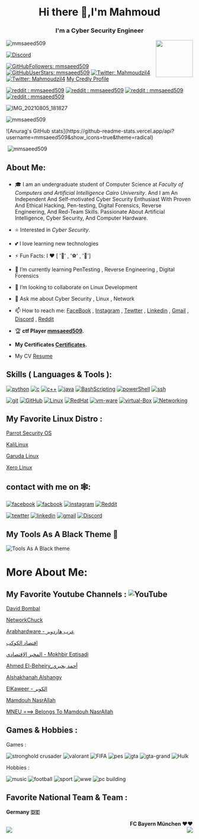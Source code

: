 <h1 align="center">Hi there  👋,I'm Mahmoud</h1>
<h3 align="center">I'm a Cyber Security Engineer</h3>

<img align="right" width="100" height="100" src="https://user-images.githubusercontent.com/62524855/136672295-3cbc3f60-6749-41c2-87a9-4da7addb1bd5.jpeg">

<p align="left"> <img src="https://komarev.com/ghpvc/?username=mmsaeed509&label=Profile%20views&color=0e75b6&style=flat" alt="mmsaeed509" /> </p> 


<a href="https://github.com/mmsaeed509/mmsaeed509/blob/f1a8d5798f105d7fb752b6267704c08376a2c0f5/discordAcc.md"><img src="https://img.shields.io/static/v1?logo=discord&label=&message=Discord&color=36393f&style=flat-square" alt="Discord"></a> 

[![GitHubFollowers: mmsaeed509](https://img.shields.io/github/followers/mmsaeed509?style=social)](https://github.com/mmsaeed509)
[![GitHubUserStars: mmsaeed509](https://img.shields.io/github/stars/mmsaeed509?style=social)](https://github.com/mmsaeed509)
[![Twitter: Mahmoudzil4](https://img.shields.io/twitter/follow/Mahmoudzil4?style=social)](https://twitter.com/Mahmoudzil4)
[![Twitter: Mahmoudzil4](https://img.shields.io/twitter/url?style=social&url=https%3A%2F%2Ftwitter.com%2FMahmoudzil4)](https://twitter.com/Mahmoudzil4)
[My Credly Profile](https://www.credly.com/users/mahmoud-ahmed.f374e933)


[![reddit : mmsaeed509](https://img.shields.io/reddit/subreddit-subscribers/mmsaeed509?style=social)](https://www.reddit.com/user/mmsaeed509)
[![reddit : mmsaeed509](https://img.shields.io/reddit/user-karma/link/mmsaeed509?style=social)](https://www.reddit.com/user/mmsaeed509)
[![reddit : mmsaeed509](https://img.shields.io/reddit/user-karma/comment/mmsaeed509?style=social)](https://www.reddit.com/user/mmsaeed509)
[![reddit : mmsaeed509](https://img.shields.io/reddit/user-karma/combined/mmsaeed509?style=social)](https://www.reddit.com/user/mmsaeed509)



![IMG_20210805_181827](https://user-images.githubusercontent.com/62524855/133147870-f8594675-0e87-46ae-a791-856e56756282.jpg)





<p>&nbsp;<img align="left" src="https://github-readme-stats.vercel.app/api?username=mmsaeed509&&show_icons=true&title_color=ffffff&icon_color=bb2acf&text_color=daf7dc&bg_color=151515" alt="mmsaeed509" /></p>
![Anurag's GitHub stats](https://github-readme-stats.vercel.app/api?username=mmsaeed509&show_icons=true&theme=radical)


<p>&nbsp;<img align="rigth" src="https://github-readme-stats.vercel.app/api/top-langs/?username=mmsaeed509&theme=light&hide_langs_below=1" alt="mmsaeed509" /></p>




## About Me:
###
* 🎓 I am an undergraduate student of Computer Science at *Faculty of Computers and Artificial Intelligence Cairo University*. And I am An Independent And Self-motivated Cyber Security Enthusiast With Proven And Ethical Hacking, Pen-testing, Digital Forensics,  Reverse Engineering, And Red-Team Skills.  Passionate About Artificial Intelligence, Cyber Security, And Computer Hardware.

* ⭐ Interested in _Cyber Security_.
* 💕 I love learning new technologies
* ⚡ Fun Facts: I ❤️ [ '📖' , '⚽' , '🎥']
* 🌱 I’m currently learning PenTesting , Reverse Engineering , Digital Forensics
* 👯 I’m looking to collaborate on Linux Development
* 💬 Ask me about Cyber Security , Linux , Network
* 📫 How to reach me: [FaceBook](https://www.facebook.com/engrody.linux.5/)  , [Instagram](https://www.instagram.com/mmsaeed509/) , [Tewtter](https://twitter.com/Mahmoudzil4) , [Linkedin](https://www.linkedin.com/in/mahmoud-mohamed-said-ahmed-a934b21a5/?fbclid=IwAR0Rd44zZ5v5k6AYz5sgWESonJiUTbAza0oYKxxJsXieK8Muvia59vu-0io) , [Gmail](https://github.com/mmsaeed509/mmsaeed509/blob/79a3c3230d9a432559ed6d854edf9f82b8f08005/mail.md) , [Discord](https://github.com/mmsaeed509/mmsaeed509/blob/9db1dd287170134273978d20595d3ab671323bd2/discordAcc.md) , [Reddit](https://www.reddit.com/user/mmsaeed509)
* 🏆 __ctf Player [mmsaeed509](https://cybertalents.com/dashboard).__
*  __My Certificates [Certificates](Certifications_cv/).__
*  My CV [Resume](https://github.com/mmsaeed509/mmsaeed509/blob/3c138e10ce301f608d2a3075966bd66e31f8b2e9/Certifications_cv/Mahmoud's%20Resume.pdf)






## Skills ( Languages & Tools ):
[![python](https://img.icons8.com/color/48/000000/python.png)](https://www.python.org/)
[![c](https://img.icons8.com/color/48/000000/c-programming.png)](https://www.cprogramming.com/)
[![c++](https://img.icons8.com/color/48/000000/c-plus-plus-logo.png)](https://www.cprogramming.com/)
[![java](https://img.icons8.com/color/48/000000/java-coffee-cup-logo--v1.png)](https://www.java.com/en/)
[![BashScripting](https://img.icons8.com/plasticine/100/000000/bash.png)](https://www.gnu.org/software/bash/)
[![powerShell](https://img.icons8.com/color/48/000000/powershell.png)](https://docs.microsoft.com/en-us/powershell/)
[![ssh](https://img.icons8.com/ios-filled/50/000000/ssh.png)](https://en.wikipedia.org/wiki/Secure_Shell)

[![git](https://img.icons8.com/color/48/000000/git.png)](https://git-scm.com/)
[![GitHub](https://img.icons8.com/ios-glyphs/30/000000/github.png)](https://github.com/)
[![Linux](https://img.icons8.com/color/48/000000/linux--v2.png)](https://www.linux.org/)
[![RedHat](https://img.icons8.com/color/48/000000/red-hat.png)](https://www.redhat.com/en)
[![vm-ware](https://img.icons8.com/color/50/000000/old-vmware-logo.png)](https://www.vmware.com/mena.html)
[![virtual-Box](https://img.icons8.com/color/48/000000/virtualbox.png)](https://www.virtualbox.org/)
[![Networking](https://img.icons8.com/nolan/64/networking-manager.png)](https://www.netacad.com/)

## My Favorite Linux Distro :

[Parrot Security OS](https://www.parrotsec.org/)

[KaliLinux](https://www.kali.org/)

[Garuda Linux](https://garudalinux.org/)

[Xero Linux](https://xldb.techxero.com/)


## contact with me on 🕸️: 

[![facebook](https://img.icons8.com/fluency/48/000000/facebook-new.png)](https://www.facebook.com/engrody.linux.5/)
[![facbook](https://img.icons8.com/fluency/48/000000/facebook-new.png)](https://www.facebook.com/profile.php?id=100051122386367)
[![instagram](https://img.icons8.com/fluency/48/000000/instagram-new.png)](https://www.instagram.com/mmsaeed509/)
[![Reddit](https://img.icons8.com/doodle/48/000000/reddit--v4.png)](https://www.reddit.com/user/mmsaeed509)


[![tewtter](https://img.icons8.com/doodle/48/000000/old-twitter-logo.png)](https://twitter.com/Mahmoudzil4)
[![linkedin](https://img.icons8.com/color/48/000000/linkedin.png)](https://www.linkedin.com/in/mahmoud-mohamed-said-ahmed-a934b21a5/?fbclid=IwAR0Rd44zZ5v5k6AYz5sgWESonJiUTbAza0oYKxxJsXieK8Muvia59vu-0io)
[![gmail](https://img.icons8.com/color/50/000000/gmail--v1.png)](https://github.com/mmsaeed509/mmsaeed509/blob/79a3c3230d9a432559ed6d854edf9f82b8f08005/mail.md)
[![Discord](https://img.icons8.com/external-justicon-flat-justicon/64/000000/external-discord-social-media-justicon-flat-justicon.png)](https://github.com/mmsaeed509/mmsaeed509/blob/9db1dd287170134273978d20595d3ab671323bd2/discordAcc.md)


## My Tools As A Black Theme 🖤

![Tools As A Black theme](https://user-images.githubusercontent.com/62524855/135686945-9e962256-4408-4275-888a-f1327e0403ca.jpg)


# More About Me:

## My Favorite Youtube Channels : ![YouTube](https://img.icons8.com/color/48/000000/youtube--v1.png)

[David Bombal](https://www.youtube.com/c/DavidBombal)

[NetworkChuck](https://www.youtube.com/c/NetworkChuck)

[Arabhardware - عرب هاردوير](https://www.youtube.com/channel/UC4hJegNmN0gKiJMgVk3icHg)

[اقتصاد الكوكب](https://www.youtube.com/channel/UCjMdgUQQM68S7tdXspE45Ag)

[المخبر الاقتصادي - Mokhbir Eqtisadi](https://www.youtube.com/c/MokhbirEqtisadi)

[Ahmed El-Beheiry_أحمد بحيري](https://www.youtube.com/c/AhmedBehiry)

[Alshakhanah Alshangy](https://www.youtube.com/c/AlshakhanahAlshangy)

[ElKaweer - الكوير ](https://www.youtube.com/channel/UCvRbdoDaIeiY6umPJg1L0KA)

[Mamdouh NasrAllah](https://www.youtube.com/channel/UC9c89meMU-ES5hb3CVAgIjQ)

[MNEU ===> ](https://www.youtube.com/user/NasrAllah99)[   Belongs To Mamdouh NasrAllah](https://www.youtube.com/channel/UC9c89meMU-ES5hb3CVAgIjQ)

## Games & Hobbies :
Games :

![stronghold crusader](https://img.icons8.com/fluency/48/000000/crusader.png)
![valorant](https://img.icons8.com/color/48/000000/valorant.png)
![FIFA](https://img.icons8.com/color/48/000000/fifa18.png)
![pes](https://img.icons8.com/officel/16/000000/football2--v1.png)
![gta](https://img.icons8.com/ios-filled/50/000000/rockstar-games.png)
![gta-grand](https://img.icons8.com/dusk/50/000000/grand-theft-auto-v.png)
![Hulk](https://img.icons8.com/color/48/000000/hulk.png)

Hobbies : 

![music](https://img.icons8.com/fluency/48/000000/apple-music.png)
![football](https://img.icons8.com/ios/50/000000/goalkeeper-with-net.png)
![sport](https://img.icons8.com/color/48/000000/running--v1.png)
![wwe](https://img.icons8.com/color/48/000000/championship-belt.png)
![pc building](https://img.icons8.com/fluency/48/000000/pc-on-desk.png)



## Favorite National Team & Team :      

<p align="left"  ><b>Germany 🇩🇪</b><br><p align="right" ><b>FC Bayern München ❤️❤️</b><br>

<img align="left"  src="https://user-images.githubusercontent.com/62524855/129447864-0cbaff11-cbc7-41fc-bb4d-808d702349a2.png">

<img align="right" src="https://user-images.githubusercontent.com/62524855/129447974-0bcaa412-1951-4705-988b-73beff7548d7.png">





<!--


![DFBEagle svg](https://user-images.githubusercontent.com/62524855/129447864-0cbaff11-cbc7-41fc-bb4d-808d702349a2.png)
![Bayern+munich+logo](https://user-images.githubusercontent.com/62524855/129447974-0bcaa412-1951-4705-988b-73beff7548d7.png)



**mmsaeed509/mmsaeed509** is a ✨ _special_ ✨ repository because its `README.md` (this file) appears on your GitHub profile.

Here are some ideas to get you started:

- 🔭 I’m currently working on ...
- 🌱 I’m currently learning ...
- 👯 I’m looking to collaborate on ...
- 🤔 I’m looking for help with ...
- 💬 Ask me about ...
- 📫 How to reach me: ...
- 😄 Pronouns: ...
- ⚡ Fun fact: ...
-->
